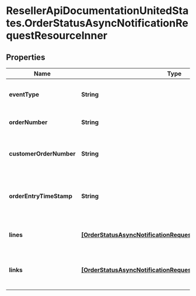 # ResellerApiDocumentationUnitedStates.OrderStatusAsyncNotificationRequestResourceInner

## Properties

Name | Type | Description | Notes
------------ | ------------- | ------------- | -------------
**eventType** | **String** | The event name sent in the event request. | [optional] 
**orderNumber** | **String** | The Ingram Micro order number. | [optional] 
**customerOrderNumber** | **String** | The reseller&#39;s unique PO/Order number. | [optional] 
**orderEntryTimeStamp** | **String** | The timestamp at which the order was created. | [optional] 
**lines** | [**[OrderStatusAsyncNotificationRequestResourceInnerLinesInner]**](OrderStatusAsyncNotificationRequestResourceInnerLinesInner.md) | The line-level details for the order. | [optional] 
**links** | [**[OrderStatusAsyncNotificationRequestResourceInnerLinksInner]**](OrderStatusAsyncNotificationRequestResourceInnerLinksInner.md) | Link to Order Details for the order(s). | [optional] 



